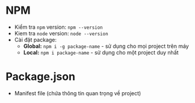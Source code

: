 # NPM
- Kiểm tra `npm` version: `npm --version`
- Kiem tra `node` version: `node --version`
- Cài đặt package:
    - **Global:** `npm i -g package-name` - sử dụng cho mọi project trên máy
    - **Local:** `npm i package-name` - sử dụng cho một project duy nhất

# Package.json
- Manifest file (chứa thông tin quan trọng về project)